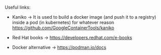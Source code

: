 Useful links:

* Kaniko -> It is used to build a docker image (and push it to a registry) inside a pod (in kubernetes) for whatever reason https://github.com/GoogleContainerTools/kaniko

* Red Hat books -> https://developers.redhat.com/e-books

* Docker alternative -> https://podman.io/docs


